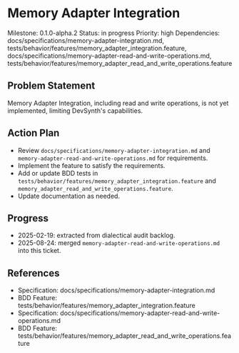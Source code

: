 # Memory Adapter Integration
Milestone: 0.1.0-alpha.2
Status: in progress
Priority: high
Dependencies: docs/specifications/memory-adapter-integration.md, tests/behavior/features/memory_adapter_integration.feature,
docs/specifications/memory-adapter-read-and-write-operations.md, tests/behavior/features/memory_adapter_read_and_write_operations.feature

## Problem Statement
Memory Adapter Integration, including read and write operations, is not yet implemented, limiting DevSynth's capabilities.


## Action Plan
- Review `docs/specifications/memory-adapter-integration.md` and `memory-adapter-read-and-write-operations.md` for requirements.
- Implement the feature to satisfy the requirements.
- Add or update BDD tests in `tests/behavior/features/memory_adapter_integration.feature` and `memory_adapter_read_and_write_operations.feature`.
- Update documentation as needed.

## Progress
- 2025-02-19: extracted from dialectical audit backlog.
- 2025-08-24: merged `memory-adapter-read-and-write-operations.md` into this ticket.

## References
- Specification: docs/specifications/memory-adapter-integration.md
- BDD Feature: tests/behavior/features/memory_adapter_integration.feature
- Specification: docs/specifications/memory-adapter-read-and-write-operations.md
- BDD Feature: tests/behavior/features/memory_adapter_read_and_write_operations.feature
